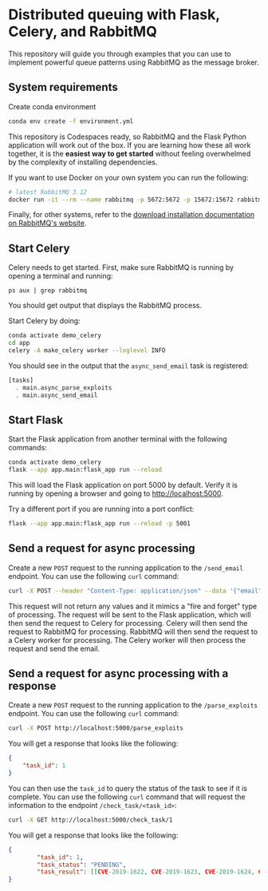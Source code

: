 # Distributed queuing with Flask, Celery, and RabbitMQ

This repository will guide you through examples that you can use to implement
powerful queue patterns using RabbitMQ as the message broker.


## System requirements

Create conda environment
```bash
conda env create -f environment.yml
```
This repository is Codespaces ready, so RabbitMQ and the Flask Python
application will work out of the box. If you are learning how these all work
together, it is the **easiest way to get started** without feeling overwhelmed
by the complexity of installing dependencies. 

If you want to use Docker on your own system you can run the following:

```bash
# latest RabbitMQ 3.12
docker run -it --rm --name rabbitmq -p 5672:5672 -p 15672:15672 rabbitmq:3.12-management
```

Finally, for other systems, refer to the [download installation documentation on
RabbitMQ's website](https://www.rabbitmq.com/download.html).

## Start Celery

Celery needs to get started. First, make sure RabbitMQ is running by opening a terminal and running:

```
ps aux | grep rabbitmq
```

You should get output that displays the RabbitMQ process.

Start Celery by doing:

```bash
conda activate demo_celery
cd app
celery -A make_celery worker --loglevel INFO
```

You should see in the output that the `async_send_email` task is registered:

```bash
[tasks]
  . main.async_parse_exploits
  . main.async_send_email
```

## Start Flask

Start the Flask application from another terminal with the following commands:

```bash
conda activate demo_celery
flask --app app.main:flask_app run --reload
```

This will load the Flask application on port 5000 by default. Verify it is running by opening a browser and going to [http://localhost:5000](http://localhost:5000).

Try a different port if you are running into a port conflict:

```bash
flask --app app.main:flask_app run --reload -p 5001
```

## Send a request for async processing

Create a new `POST` request to the running application to the `/send_email` endpoint. You can use the following `curl` command:

```bash
curl -X POST --header "Content-Type: application/json" --data '{"email": "john.doe@example.org", "subject": "hi from Celery!", "body": "Just a test"}' http://localhost:5001/send_email
```

This request will not return any values and it mimics a "fire and forget" type of processing. The request will be sent to the Flask application, which will then send the request to Celery for processing. Celery will then send the request to RabbitMQ for processing. RabbitMQ will then send the request to a Celery worker for processing. The Celery worker will then process the request and send the email.

## Send a request for async processing with a response

Create a new `POST` request to the running application to the `/parse_exploits` endpoint. You can use the following `curl` command:

```bash
curl -X POST http://localhost:5000/parse_exploits
```

You will get a response that looks like the following:

```json
{
    "task_id": 1
}
```

You can then use the `task_id` to query the status of the task to see if it is complete. You can use the following `curl` command that will request the information to the endpoint `/check_task/<task_id>`:

```bash
curl -X GET http://localhost:5000/check_task/1
```

You will get a response that looks like the following:

```json
{
        "task_id": 1, 
        "task_status": "PENDING", 
        "task_result": [[CVE-2019-1622, CVE-2019-1623, CVE-2019-1624, CVE-2019-1625, CVE-2019-1626, CVE-2019-1627, CVE-2019-1628, CVE-2019-1629, CVE-2019-1630, CVE-2019-1631, CVE-2019-1632, CVE]]
}
```
